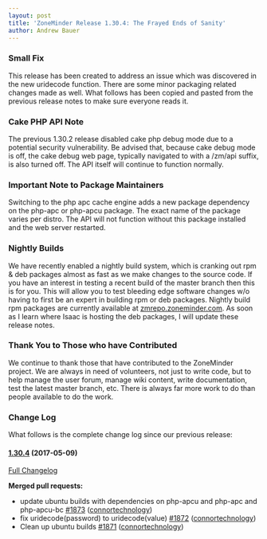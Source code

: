 ```yaml
---
layout: post
title: 'ZoneMinder Release 1.30.4: The Frayed Ends of Sanity'
author: Andrew Bauer
---
```


### Small Fix

This release has been created to address an issue which was discovered in the new uridecode function. There are some minor packaging related changes made as well.  What follows has been copied and pasted from the previous release notes to make sure everyone reads it.

### Cake PHP API Note
The previous 1.30.2 release disabled cake php debug mode due to a potential security vulnerability. Be advised that, because cake debug mode is off, the cake debug web page, typically navigated to with a /zm/api suffix, is also turned off. The API itself will continue to function normally.

### Important Note to Package Maintainers
Switching to the php apc cache engine adds a new package dependency on the php-apc or php-apcu package. The exact name of the package varies per distro. The API will not function without this package installed and the web server restarted.

### Nightly Builds
We have recently enabled a nightly build system, which is cranking out rpm & deb packages almost as fast as we make changes to the source code.  If you have an interest in testing a recent build of the master branch then this is for you. This will allow you to test bleeding edge software changes w/o having to first be an expert in building rpm or deb packages. Nightly build rpm packages are currently available at [zmrepo.zoneminder.com](https://zmrepo.zoneminder.com). As soon as I learn where Isaac is hosting the deb packages, I will update these release notes.

### Thank You to Those who have Contributed
We continue to thank those that have contributed to the ZoneMinder project. We are always in need of volunteers, not just to write code, but to help manage the user forum, manage wiki content, write documentation, test the latest master branch, etc. There is always far more work to do than people available to do the work.

### Change Log

What follows is the complete change log since our previous release:

#### [1.30.4](https://github.com/ZoneMinder/ZoneMinder/tree/1.30.4) (2017-05-09)
[Full Changelog](https://github.com/ZoneMinder/ZoneMinder/compare/1.30.3...1.30.4)

**Merged pull requests:**

- update ubuntu builds with dependencies on php-apcu and php-apc and php-apcu-bc [\#1873](https://github.com/ZoneMinder/ZoneMinder/pull/1873) ([connortechnology](https://github.com/connortechnology))
- fix uridecode\(password\) to uridecode\(value\) [\#1872](https://github.com/ZoneMinder/ZoneMinder/pull/1872) ([connortechnology](https://github.com/connortechnology))
- Clean up ubuntu builds [\#1871](https://github.com/ZoneMinder/ZoneMinder/pull/1871) ([connortechnology](https://github.com/connortechnology))
